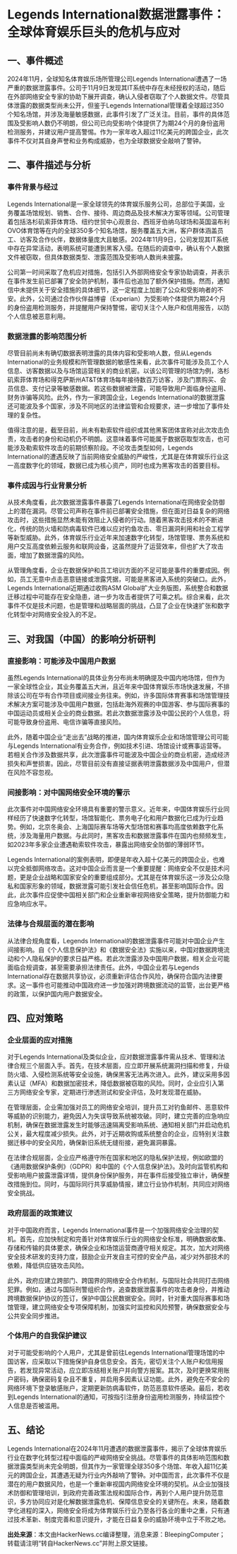 # Legends International数据泄露事件：全球体育娱乐巨头的危机与应对

## 一、事件概述

2024年11月，全球知名体育娱乐场所管理公司Legends International遭遇了一场严重的数据泄露事件。公司于11月9日发现其IT系统中存在未经授权的活动，随后在外部网络安全专家的协助下展开调查，确认入侵者窃取了个人数据文件。尽管具体泄露的数据类型尚未公开，但鉴于Legends International管理着全球超过350个知名场馆，并涉及海量敏感数据，此事件引发了广泛关注。目前，事件的具体范围及受影响人数仍不明朗，但公司已向受影响个体提供了为期24个月的身份盗用检测服务，并建议用户提高警惕。作为一家年收入超过11亿美元的跨国企业，此次事件不仅对其自身声誉和业务构成威胁，也为全球数据安全敲响了警钟。

## 二、事件描述与分析

### 事件背景与经过

Legends International是一家全球领先的体育娱乐服务公司，总部位于美国，业务覆盖场馆规划、销售、合作、接待、周边商品及技术解决方案等领域。公司管理着包括洛杉矶索菲体育场、纽约世贸中心观景台、西班牙伯纳乌球场和英国温布利OVO体育馆等在内的全球350多个知名场馆，服务覆盖五大洲，客户群体涵盖员工、访客及合作伙伴，数据体量庞大且敏感。2024年11月9日，公司发现其IT系统中存在异常活动，表明系统可能遭到黑客入侵。在随后的调查中，确认有个人数据文件被窃取，但具体数据类型、泄露范围及受影响人数尚未披露。

公司第一时间采取了危机应对措施，包括引入外部网络安全专家协助调查，并表示在事件发生前已部署了安全防护机制，事件后也追加了额外保护措施。然而，通知信中未提供关于安全措施的具体细节，这一定程度上加剧了公众和受影响者的不安。此外，公司通过合作伙伴益博睿（Experian）为受影响个体提供为期24个月的身份盗用检测服务，并提醒用户保持警惕，密切关注个人账户和信用报告，以防个人信息被恶意利用。

### 数据泄露的影响范围分析

尽管目前尚未有确切数据表明泄露的具体内容和受影响人数，但从Legends International的业务规模和所管理数据的敏感性来看，此次事件可能涉及员工个人信息、访客数据以及与场馆运营相关的商业机密。以该公司管理的场馆为例，洛杉矶索菲体育场和得克萨斯州AT&T体育场每年接待数百万访客，涉及门票购买、会员信息、支付记录等敏感数据。若这些数据被泄露，可能导致用户面临身份盗用、财务诈骗等风险。此外，作为一家跨国企业，Legends International的数据泄露还可能波及多个国家，涉及不同地区的法律监管和合规要求，进一步增加了事件处理的复杂性。

值得注意的是，截至目前，尚未有勒索软件组织或其他黑客团体宣称对此次攻击负责，攻击者的身份和动机仍不明朗。这意味着事件可能属于数据窃取型攻击，也可能涉及勒索软件攻击的前期侦察阶段。不论攻击类型如何，Legends International的遭遇反映了当前网络安全威胁的严峻性，尤其是在体育娱乐行业这一高度数字化的领域，数据已成为核心资产，同时也成为黑客攻击的首要目标。

### 事件成因与行业背景分析

从技术角度看，此次数据泄露事件暴露了Legends International在网络安全防御上的潜在漏洞。尽管公司声称在事件前已部署安全措施，但在面对日益复杂的网络攻击时，这些措施显然未能有效阻止入侵者的行动。随着黑客攻击技术的不断进化，传统的防火墙和防病毒软件已难以应对钓鱼攻击、零日漏洞利用和社会工程学等新型威胁。此外，体育娱乐行业近年来加速数字化转型，场馆管理、票务系统和用户交互高度依赖云服务和联网设备，这虽然提升了运营效率，但也扩大了攻击面，增加了数据泄露的风险。

从管理角度看，企业在数据保护和员工培训方面的不足可能是事件的重要成因。例如，员工无意中点击恶意链接或泄露凭据，可能是黑客进入系统的突破口。此外，Legends International近期通过收购ASM Global扩大业务版图，系统整合和数据迁移过程中可能存在安全隐患，进一步为攻击者提供了可乘之机。综合来看，此次事件不仅是技术问题，也是管理和战略层面的挑战，凸显了企业在快速扩张和数字化转型中对网络安全投入的不足。

## 三、对我国（中国）的影响分析研判

### 直接影响：可能涉及中国用户数据

虽然Legends International的具体业务分布尚未明确提及中国内地场馆，但作为一家全球性企业，其业务覆盖五大洲，且近年来中国体育娱乐市场快速发展，不排除该公司在华有合作项目或间接业务往来。例如，许多国际体育赛事和场馆管理技术解决方案可能涉及中国用户数据，包括赴海外观赛的中国游客、参与国际赛事的中国运动员或相关企业的商业数据。若此次数据泄露涉及中国公民的个人信息，将可能导致身份盗用、电信诈骗等直接风险。

此外，随着中国企业“走出去”战略的推进，国内体育娱乐企业和场馆管理公司可能与Legends International有业务合作，例如技术引进、场馆设计或赛事运营等。若相关合作涉及数据共享，此次泄露事件可能波及中国企业的商业机密，造成经济损失和声誉损害。因此，尽管目前没有直接证据表明泄露数据涉及中国用户，但潜在风险不容忽视。

### 间接影响：对中国网络安全环境的警示

此次事件对中国网络安全环境具有重要的警示意义。近年来，中国体育娱乐行业同样经历了快速数字化转型，场馆智能化、票务电子化和用户数据化已成为行业趋势。例如，北京冬奥会、上海国际赛车场等大型场馆和赛事均高度依赖数字化系统，涉及海量用户数据。与此同时，黑客攻击和数据泄露事件在国内也频频发生，如2023年多家企业遭遇勒索软件攻击，暴露出网络安全防御的薄弱环节。

Legends International的案例表明，即便是年收入超十亿美元的跨国企业，也难以完全抵御网络攻击。这对中国企业而言是一个重要提醒：网络安全不仅是技术问题，更是企业战略和国家安全的重要组成部分。尤其是在体育娱乐这一涉及公众隐私和国家形象的领域，数据泄露可能引发社会信任危机，甚至影响国际合作。因此，此次事件应促使中国相关部门和企业重新审视网络安全策略，提升防御能力和应急响应水平。

### 法律与合规层面的潜在影响

从法律合规角度看，Legends International的数据泄露事件可能对中国企业产生间接影响。自《个人信息保护法》和《数据安全法》实施以来，中国对数据跨境流动和个人隐私保护的要求日益严格。若此次泄露涉及中国用户数据，相关企业可能面临合规调查，甚至需要承担法律责任。此外，中国企业若与Legends International存在数据共享协议，必须重新评估合作风险，确保符合国内法律要求。这一事件也可能推动中国政府进一步加强对跨境数据流动的监管，出台更严格的政策，以保护国内用户数据安全。

## 四、应对策略

### 企业层面的应对措施

对于Legends International及类似企业，应对数据泄露事件需从技术、管理和法律合规三个层面入手。首先，在技术层面，应立即开展系统漏洞扫描和修复，升级防火墙、入侵检测系统等安全设施，确保黑客无法再次进入。此外，建议采用多因素认证（MFA）和数据加密技术，降低数据被窃取的风险。同时，企业应引入第三方网络安全专家，定期进行渗透测试和安全评估，及时发现潜在威胁。

在管理层面，企业需加强对员工的网络安全培训，提升员工对钓鱼邮件、恶意软件等威胁的识别能力，避免因人为失误导致系统被攻破。同时，建立完善的应急响应机制，确保在数据泄露发生时能够迅速隔离受影响系统、通知相关部门并启动危机公关，最大程度减少损失。此外，对于近期收购或系统整合的企业，应特别关注数据迁移中的安全风险，确保新旧系统无缝衔接，避免漏洞暴露。

在法律合规层面，企业应严格遵守所在国家和地区的隐私保护法规，例如欧盟的《通用数据保护条例》（GDPR）和中国的《个人信息保护法》。及时向监管机构和受影响用户披露泄露详情，提供身份保护服务，并在事件后接受独立审计，确保整改措施到位。同时，与国际同行共享威胁情报，建立行业协作机制，共同应对网络安全挑战。

### 政府层面的政策建议

对于中国政府而言，Legends International事件是一个加强网络安全治理的契机。首先，应加快制定和完善针对体育娱乐行业的网络安全标准，明确数据收集、存储和传输的具体要求，确保企业和场馆运营商遵守相关规定。其次，加大对网络安全技术研发的支持力度，鼓励企业开发自主可控的安全产品，减少对外部技术的依赖，降低供应链攻击风险。

此外，政府应建立跨部门、跨国界的网络安全合作机制，与国际社会共同打击网络犯罪。例如，通过与国际刑警组织合作，追查数据泄露事件的攻击者身份，并推动跨境数据保护协议的签订，保护中国公民数据安全。同时，针对重大国际赛事和场馆管理，建立网络安全专项保障机制，加强实时监控和风险预警，确保数据安全与公共安全同步推进。

### 个体用户的自我保护建议

对于可能受影响的个人用户，尤其是曾前往Legends International管理场馆的中国访客，应采取以下措施保护自身信息安全。首先，密切关注个人账户和信用报告，若发现异常活动，应立即冻结相关账户并向警方报案。其次，及时更换常用账户密码，确保密码复杂且不重复，并启用多因素认证功能。此外，避免在不安全的网络环境下登录敏感账户，定期更新防病毒软件，防范恶意软件感染。最后，若收到Legends International的通知，可按指引注册身份盗用检测服务，持续监控个人信息是否被滥用。

## 五、结论

Legends International在2024年11月遭遇的数据泄露事件，揭示了全球体育娱乐行业在数字化转型过程中面临的严峻网络安全挑战。尽管事件的具体影响范围和数据泄露类型尚未完全明朗，但其作为一家管理全球350多个场馆、年收入超11亿美元的跨国企业，其遭遇无疑为行业内外敲响了警钟。对中国而言，此次事件不仅是潜在的用户数据风险，也是一个重新审视国内网络安全环境的契机。从企业加强技术防御和管理培训，到政府完善政策法规和国际合作，再到个人用户提升防范意识，多方协同应对是化解数据泄露危机、保障信息安全的关键所在。未来，随着数字化进程的深入，网络安全将成为体育娱乐行业乃至各行各业的重中之重，只有通过技术革新、制度完善和意识提升，才能在日益复杂的威胁环境中立于不败之地。

**出处来源**：本文由HackerNews.cc编译整理，消息来源：BleepingComputer；转载请注明“转自HackerNews.cc”并附上原文链接。